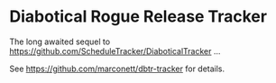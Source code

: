 # Diabotical Rogue Release Tracker

The long awaited sequel to https://github.com/ScheduleTracker/DiaboticalTracker ...

See https://github.com/marconett/dbtr-tracker for details.